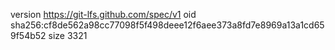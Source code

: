 version https://git-lfs.github.com/spec/v1
oid sha256:cf8de562a98cc77098f5f498deee12f6aee373a8fd7e8969a13a1cd659f54b52
size 3321
